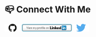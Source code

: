 # 📪 Connect With Me
[<img id="github" src="./images/github.png" width="50" a="https://github.com/hseera/">](https://github.com/hseera/)    [<img src="./images/linkedin.png" style="max-width:100%;" >](https://www.linkedin.com/in/harinderseera) [<img id="twitter" src="./images/twitter.png" width="50" a="twitter.com/HarinderSeera/">](https://twitter.com/@HarinderSeera)
